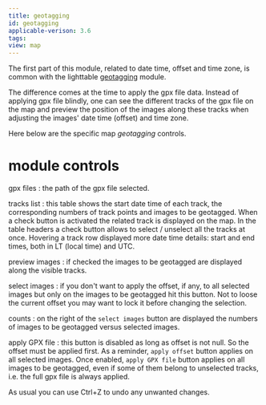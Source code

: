 ```yaml
---
title: geotagging
id: geotagging
applicable-verison: 3.6
tags:
view: map
---
```


The first part of this module, related to date time, offset and time zone, is common with the lighttable [geotagging](../lighttable/geotagging.md) module.

The difference comes at the time to apply the gpx file data. Instead of applying gpx file blindly, one can see the different tracks of the gpx file on the map and preview the position of the images along these tracks when adjusting the images' date time (offset) and time zone.

Here below are the specific map _geotagging_ controls.

# module controls

gpx files
: the path of the gpx file selected.

tracks list
: this table shows the start date time of each track, the corresponding numbers of track points and images to be geotagged. When a check button is activated the related track is displayed on the map. In the table headers a check button allows to select / unselect all the tracks at once. Hovering a track row displayed more date time details: start and end times, both in LT (local time) and UTC.

preview images
: if checked the images to be geotagged are displayed along the visible tracks.

select images
: if you don't want to apply the offset, if any, to all selected images but only on the images to be geotagged hit this button. Not to loose the current offset you may want to lock it before changing the selection.

counts
: on the right of the `select images` button are displayed the numbers of images to be geotagged versus selected images.

apply GPX file
: this button is disabled as long as offset is not null. So the offset must be applied first. As a reminder, `apply offset` button applies on all selected images. Once enabled, `apply GPX file` button applies on all images to be geotagged, even if some of them belong to unselected tracks, i.e. the full gpx file is always applied.

As usual you can use Ctrl+Z to undo any unwanted changes.
